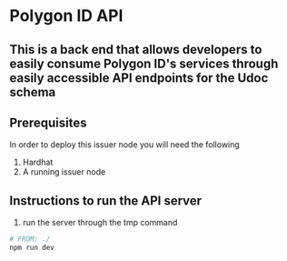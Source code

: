 # Polygon ID API

This is a back end that allows developers to easily consume Polygon ID's services  through easily accessible API endpoints for the Udoc schema
---

## Prerequisites

In order to deploy this issuer node you will need the following

1. Hardhat
2. A running issuer node


## Instructions to run the API server

1. run the server through the tmp command
```bash
# FROM: ./
npm run dev
```
